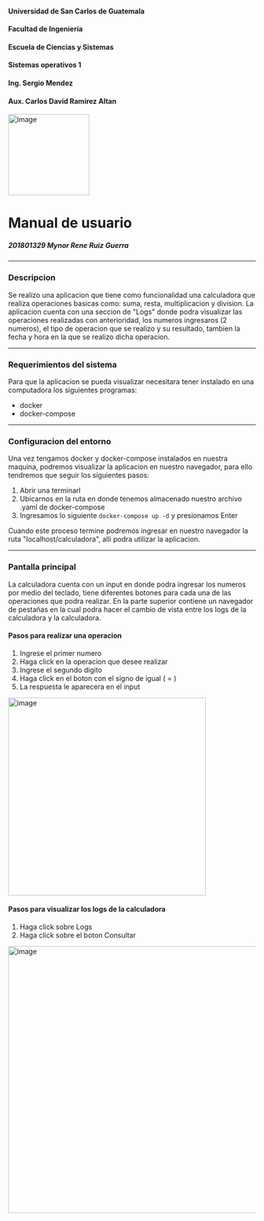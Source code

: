 #### Universidad de San Carlos de Guatemala
#### Facultad de Ingeniería
#### Escuela de Ciencias y Sistemas
#### Sistemas operativos 1
#### Ing. Sergio Mendez 
#### Aux. Carlos David Ramirez Altan

<img width="165" alt="image" src="https://user-images.githubusercontent.com/69278553/153480675-1ff9d036-d814-447b-accb-bba1f69ffebd.png">

# Manual de usuario
##### 201801329 Mynor Rene Ruiz Guerra

----
 
### Descripcion
Se realizo una aplicacion que tiene como funcionalidad una calculadora que realiza operaciones basicas como: suma, resta, multiplicacion y division. La aplicacion cuenta con una seccion de "Logs" donde podra visualizar las operaciones realizadas con anterioridad, los numeros ingresaros (2 numeros), el tipo de operacion que se realizo y su resultado, tambien la fecha y hora en la que se realizo dicha operacion.

----

### Requerimientos del sistema

Para que la aplicacion se pueda visualizar necesitara tener instalado en una computadora los siguientes programas:
- docker
- docker-compose

----


### Configuracion del entorno

Una vez tengamos docker y docker-compose instalados en nuestra maquina, podremos visualizar la aplicacion en nuestro navegador, para ello tendremos que seguir los siguientes pasos:
1. Abrir una terminarl
2. Ubicarnos en la ruta en donde tenemos almacenado nuestro archivo .yaml de docker-compose
3. Ingresamos lo siguiente ``docker-compose up -d`` y presionamos Enter

Cuando este proceso termine podremos ingresar en nuestro navegador la ruta "localhost/calculadora", alli podra utilizar la aplicacion.


----


### Pantalla principal
La calculadora cuenta con un input en donde podra ingresar los numeros por medio del teclado, tiene diferentes botones para cada una de las operaciones que podra realizar. En la parte superior contiene un navegador de pestañas en la cual podra hacer el cambio de vista entre los logs de la calculadora y la calculadora.


#### Pasos para realizar una operacion

1. Ingrese el primer numero
2. Haga click en la operacion que desee realizar
3. Ingrese el segundo digito
4. Haga click en el boton con el signo de igual ( = )
5. La respuesta le aparecera en el input


<img width="402" alt="image" src="https://user-images.githubusercontent.com/69278553/154809455-212ad12b-3131-4258-83d1-c4ea6fbff98f.png">

#### Pasos para visualizar los logs de la calculadora
1. Haga click sobre Logs
2. Haga click sobre el boton Consultar

<img width="542" alt="image" src="https://user-images.githubusercontent.com/69278553/154809644-77e9e77f-fe6d-475b-9fd7-8867d03ba61f.png">



